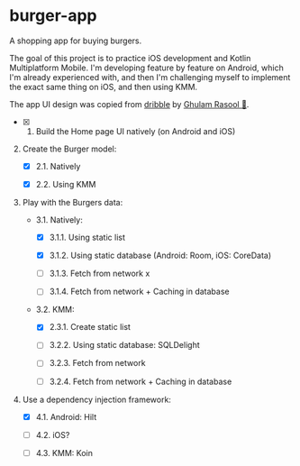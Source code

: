 # burger-app

A shopping app for buying burgers.

The goal of this project is to practice iOS development and Kotlin Multiplatform Mobile. I'm
developing feature by feature on Android, which I'm already experienced with, and then I'm
challenging myself to implement the exact same thing on iOS, and then using KMM.

The app UI design was copied
from [dribble](https://dribbble.com/shots/14952712-Food-Mobile-App-Design/attachments/6670047?mode=media)
by [Ghulam Rasool 🚀](https://dribbble.com/ghulaam-rasool).

- [X] 1. Build the Home page UI natively (on Android and iOS)

2. Create the Burger model:

    - [X] 2.1. Natively

    - [X] 2.2. Using KMM

3. Play with the Burgers data:

    - 3.1. Natively:

        - [X] 3.1.1. Using static list

        - [X] 3.1.2. Using static database (Android: Room, iOS: CoreData)

        - [ ] 3.1.3. Fetch from network x

        - [ ] 3.1.4. Fetch from network + Caching in database

    - 3.2. KMM:

        - [X] 2.3.1. Create static list

        - [ ] 3.2.2. Using static database: SQLDelight

        - [ ] 3.2.3. Fetch from network

        - [ ] 3.2.4. Fetch from network + Caching in database

4. Use a dependency injection framework:

    - [X] 4.1. Android: Hilt

    - [ ] 4.2. iOS?

    - [ ] 4.3. KMM: Koin